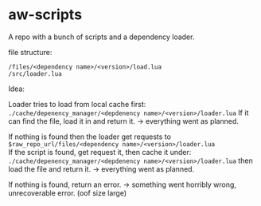# aw-scripts
A repo with a bunch of scripts and a dependency loader.

file structure:
```
/files/<dependency name>/<version>/load.lua
/src/loader.lua
```

Idea:

Loader tries to load from local cache first:
`./cache/depenency_manager/<depdenency name>/<version>/loader.lua`
If it can find the file, load it in and return it.
    -> everything went as planned.

If nothing is found then the loader get requests to 
`$raw_repo_url/files/<dependency name>/<version>/loader.lua`  
If the script is found, get request it, then cache it under:
`./cache/depenency_manager/<depdenency name>/<version>/loader.lua`
then load the file and return it.
    -> everything went as planned.

If nothing is found, return an error.
    -> something went horribly wrong, unrecoverable error. (oof size large)